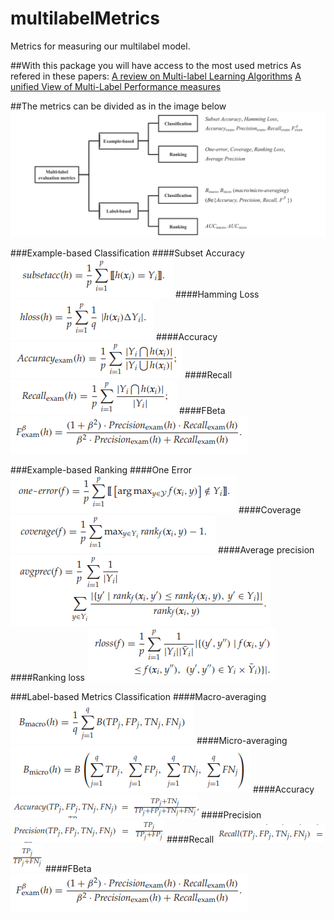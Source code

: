 # multilabelMetrics
Metrics for measuring our multilabel model.

##With this package you will have access to the most used metrics
As refered in these papers:
[A review on Multi-label Learning Algorithms](https://ieeexplore.ieee.org/document/6471714)
[A unified View of Multi-Label Performance measures](https://arxiv.org/abs/1609.00288)


##The metrics can be divided as in the image below
![Metrics Taxonomy](/img/metricsTaxonomy.png)

###Example-based Classification
####Subset Accuracy
![Subset Accuracy](/img/subsetAccuracy.png)
####Hamming Loss
![Hamming Loss](/img/hammingLoss.png)
####Accuracy
![Accuracy](/img/accuracy.png)
####Recall
![Recall](/img/recall.png)
####FBeta
![FBeta](/img/fbeta.png)

###Example-based Ranking
####One Error
![One Error](/img/oneError.png)
####Coverage
![Coverage](/img/coverage.png)
####Average precision
![Average Precision](/img/averagePrecision.png)
####Ranking loss
![Ranking Loss](/img/rankingLoss.png)


###Label-based Metrics Classification
####Macro-averaging
![Macro averaging](/img/macroAveraging.png)
####Micro-averaging
![Micro averaging](/img/microAveraging.png)
####Accuracy
![Accuracy](/img/accuracyMicroMacro.png)
####Precision
![Precision](/img/precisionMicroMacro.png)
####Recall
![Recall](/img/recallPart1.png)
![Recall](/img/recallPart2.png)
####FBeta
![FBeta](/img/FBeta.png)